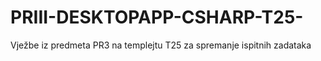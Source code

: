 # PRIII-DESKTOPAPP-CSHARP-T25-
Vježbe iz predmeta PR3 na templejtu T25 za spremanje ispitnih zadataka
